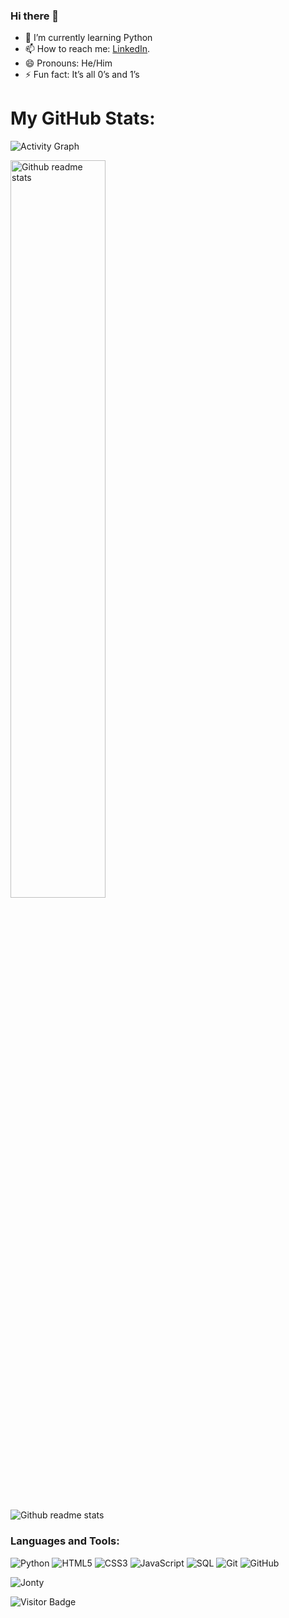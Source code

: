 ### Hi there 👋
- 🌱 I’m currently learning Python
- 📫 How to reach me: [LinkedIn](https://www.linkedin.com/in/tejas-patil-77714520b/).
- 😄 Pronouns: He/Him
- ⚡ Fun fact: It’s all 0’s and 1’s

# My GitHub Stats:
<p align="left"><img src="https://activity-graph.herokuapp.com/graph?username=Tejaspatil1910&theme=react-dark" alt="Activity Graph"></p>
<p align="left"><img src="https://github-readme-stats.vercel.app/api?username=Tejaspatil1910&show_icons=true&theme=radical" alt="Github readme stats" width="55%"></p>
<p align="left"><img src="https://github-profile-trophy.vercel.app/?username=Tejaspatil1910&theme=juicyfresh&rank=SSS,SS,S,AAA,AA,A,B,C,UNKNOWN SECRET&column=5&row=1" alt="Github readme stats"></p>

<h3 align="left">Languages and Tools:</h3>

![Python](https://img.shields.io/badge/-Python-black?style=flat-square&logo=Python)
![HTML5](https://img.shields.io/badge/-HTML5-E34F26?style=flat-square&logo=html5&logoColor=white)
![CSS3](https://img.shields.io/badge/-CSS3-1572B6?style=flat-square&logo=css3)
![JavaScript](https://img.shields.io/badge/-JavaScript-purple?style=plastic&logo=javascript)
![SQL](https://img.shields.io/badge/-SQL-green?style=plastic&logo=Microsoft-SQL-Server)
![Git](https://img.shields.io/badge/-Git-black?style=flat-square&logo=git)
![GitHub](https://img.shields.io/badge/-GitHub-181717?style=flat-square&logo=github)  


<p><img align="center" src="https://github-readme-stats.vercel.app/api/top-langs/?username=Tejaspatil1910&layout=compact" alt="Jonty" /></p>

![Visitor Badge](https://visitor-badge.laobi.icu/badge?page_id=Tejaspatil1910.Tejaspatil1910)
